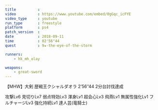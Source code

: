 ```yaml
---
title          :
video          : https://www.youtube.com/embed/0gGqc_icFYE
video_type     : youtube
run_type       : freestyle
platform       : ps4
patch_version  :
date           : 2018-09-11
time           : 02'56"44
quest          : 9★-the-eye-of-the-storm

runners:
    - hk_mh_olay

weapons:
    - great-sword
---
```

【MHW】大剣 歴戦王クシャルダオラ 2’56’’44 2分台討伐達成

攻撃Lv6 見切りLv7 弱点特効Lv3 渾身Lv1 超会心Lv3 飛燕Lv1 無属性強化Lv1 フルチャージLv3 強化持続Lv1 達人芸(竜騎士)

